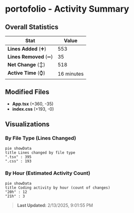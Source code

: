 # portofolio - Activity Summary 

## Overall Statistics

| Stat                   | Value                                                             |
| ---------------------- | ----------------------------------------------------------------- |
| **Lines Added** (➕)   | 553                                          |
| **Lines Removed** (➖) | 35                                        |
| **Net Change** (↕)    | 518                |
| **Active Time** (⌚)   | 16 minutes |


## Modified Files
- **App.tsx** (+360, -35)
- **index.css** (+193, -0)

## Visualizations

### By File Type (Lines Changed)

```mermaid
pie showData
title Lines changed by file type
".tsx" : 395
".css" : 193
```

### By Hour (Estimated Activity Count)

```mermaid
pie showData
title Coding activity by hour (count of changes)
"20h" : 12
"21h" : 3
```


> **Last Updated:** 2/13/2025, 9:01:55 PM